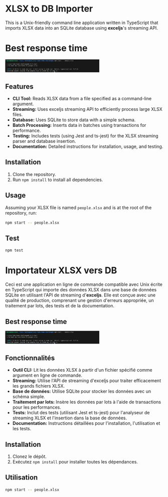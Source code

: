 # XLSX to DB Importer

This is a Unix-friendly command line application written in TypeScript that imports XLSX data into an SQLite database using **exceljs**'s streaming API.

# Best response time
<img src="/best-response-time.png" alt="Best response time" width="300" />

## Features

- **CLI Tool:** Reads XLSX data from a file specified as a command-line argument.
- **Streaming:** Uses exceljs streaming API to efficiently process large XLSX files.
- **Database:** Uses SQLite to store data with a simple schema.
- **Batch Processing:** Inserts data in batches using transactions for performance.
- **Testing:** Includes tests (using Jest and ts-jest) for the XLSX streaming parser and database insertion.
- **Documentation:** Detailed instructions for installation, usage, and testing.

## Installation

1. Clone the repository.
2. Run `npm install` to install all dependencies.

## Usage

Assuming your XLSX file is named `people.xlsx` and is at the root of the repository, run:

```bash
npm start -- people.xlsx
```

## Test
```bash
npm test
```


# Importateur XLSX vers DB

Ceci est une application en ligne de commande compatible avec Unix écrite en TypeScript qui importe des données XLSX dans une base de données SQLite en utilisant l'API de streaming d'**exceljs**. Elle est conçue avec une qualité de production, comprenant une gestion d'erreurs appropriée, un traitement par lots, des tests et de la documentation.

## Best response time
<img src="/best-response-time.png" alt="Best response time" width="300" />

## Fonctionnalités

- **Outil CLI:** Lit les données XLSX à partir d'un fichier spécifié comme argument en ligne de commande.
- **Streaming:** Utilise l'API de streaming d'exceljs pour traiter efficacement les grands fichiers XLSX.
- **Base de données:** Utilise SQLite pour stocker les données avec un schéma simple.
- **Traitement par lots:** Insère les données par lots à l'aide de transactions pour les performances.
- **Tests:** Inclut des tests (utilisant Jest et ts-jest) pour l'analyseur de streaming XLSX et l'insertion dans la base de données.
- **Documentation:** Instructions détaillées pour l'installation, l'utilisation et les tests.

## Installation

1. Clonez le dépôt.
2. Exécutez `npm install` pour installer toutes les dépendances.

## Utilisation

```bash
npm start -- people.xlsx
